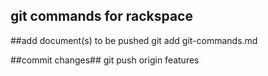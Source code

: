 ## git commands for rackspace ##

##add document(s) to be pushed
git add git-commands.md

##commit changes##
git push origin features
